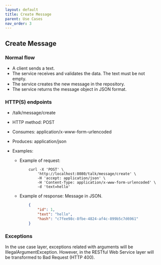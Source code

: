 ```yaml
---
layout: default
title: Create Message
parent: Use Cases
nav_order: 3
---
```


## Create Message

### Normal flow

* A client sends a text.
* The service receives and validates the data. The text must be not empty.
* The service creates the new message in the repository.
* The service returns the message object in JSON format.

### HTTP(S) endpoints

* /talk/message/create
* HTTP method: POST
* Consumes: application/x-www-form-urlencoded
* Produces: application/json
* Examples:

  * Example of request:

    ```shell
        curl -X 'POST' \
            'http://localhost:8080/talk/message/create' \
            -H 'accept: application/json' \
            -H 'Content-Type: application/x-www-form-urlencoded' \
            -d 'text=hello'
    ```

  * Example of response: Message in JSON.

    ```json
        {
            "id": 1,
            "text": "hello",
            "hash": "c7fee98c-8fbe-4824-af4c-899b5c7d6961"
        }
    ```

### Exceptions

In the use case layer, exceptions related with arguments will be
IllegalArgumentException. However, in the RESTful Web Service layer will be
transformed to Bad Request (HTTP 400).
